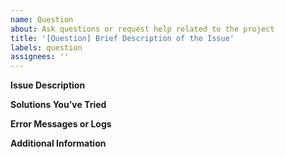```yaml
---
name: Question
about: Ask questions or request help related to the project
title: '[Question] Brief Description of the Issue'
labels: question
assignees: ''
---
```


**Issue Description**

<!-- In what scenario are you trying to implement what feature, and what issues have you encountered? -->

**Solutions You’ve Tried**

<!-- Summarize what efforts you’ve made and any information you’ve gathered. -->

**Error Messages or Logs**

<!-- If there are any error messages, logs, or abnormal behavior, please paste the relevant content. -->

**Additional Information**

<!-- Any other information that might help understand and resolve the issue. -->
